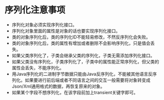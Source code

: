 # 序列化注意事项

* 序列化对象必须实现序列化接口。
* 序列化对象里面的属性是对象的话也要实现序列化接口。
* 类的对象序列化后，类的序列化ID不能轻易修改，不然反序列化会失败。
* 类的对象序列化后，类的属性有增加或者删除不会影响序列化，只是值会丢失。
* 如果父类序列化了，子类会继承父类的序列化，子类无需添加序列化接口。
* 如果父类没有序列化，子类序列化了，子类中的属性能正常序列化，但父类的属性会丢失，不能序列化。
* 用Java序列化的二进制字节数据只能由Java反序列化，不能被其他语言反序列化。如果要进行前后端或者不同语言之间的交互一般需要将对象转变成Json/Xml通用格式的数据，再恢复原来的对象。
* 如果某个字段不想序列化，在该字段前加上transient关键字即可。